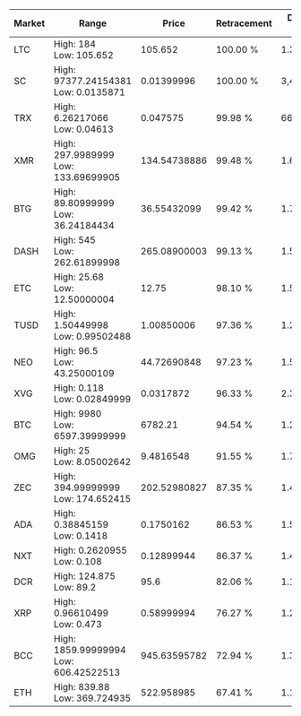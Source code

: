 | Market | Range | Price| Retracement | Doubles to 50% |
| --- | --- | --- | --- | --- |
| LTC | High: 184<br />Low: 105.652 | 105.652 | 100.00 % | 1.37 |
| SC | High: 97377.24154381<br />Low: 0.0135871 | 0.01399996 | 100.00 % | 3,477,769.05 |
| TRX | High: 6.26217066<br />Low: 0.04613 | 0.047575 | 99.98 % | 66.30 |
| XMR | High: 297.9989999<br />Low: 133.69699905 | 134.54738886 | 99.48 % | 1.60 |
| BTG | High: 89.80999999<br />Low: 36.24184434 | 36.55432099 | 99.42 % | 1.72 |
| DASH | High: 545<br />Low: 262.61899998 | 265.08900003 | 99.13 % | 1.52 |
| ETC | High: 25.68<br />Low: 12.50000004 | 12.75 | 98.10 % | 1.50 |
| TUSD | High: 1.50449998<br />Low: 0.99502488 | 1.00850006 | 97.36 % | 1.24 |
| NEO | High: 96.5<br />Low: 43.25000109 | 44.72690848 | 97.23 % | 1.56 |
| XVG | High: 0.118<br />Low: 0.02849999 | 0.0317872 | 96.33 % | 2.30 |
| BTC | High: 9980<br />Low: 6597.39999999 | 6782.21 | 94.54 % | 1.22 |
| OMG | High: 25<br />Low: 8.05002642 | 9.4816548 | 91.55 % | 1.74 |
| ZEC | High: 394.99999999<br />Low: 174.652415 | 202.52980827 | 87.35 % | 1.41 |
| ADA | High: 0.38845159<br />Low: 0.1418 | 0.1750162 | 86.53 % | 1.51 |
| NXT | High: 0.2620955<br />Low: 0.108 | 0.12899944 | 86.37 % | 1.43 |
| DCR | High: 124.875<br />Low: 89.2 | 95.6 | 82.06 % | 1.12 |
| XRP | High: 0.96610499<br />Low: 0.473 | 0.58999994 | 76.27 % | 1.22 |
| BCC | High: 1859.99999994<br />Low: 606.42522513 | 945.63595782 | 72.94 % | 1.30 |
| ETH | High: 839.88<br />Low: 369.724935 | 522.958985 | 67.41 % | 1.16 |
